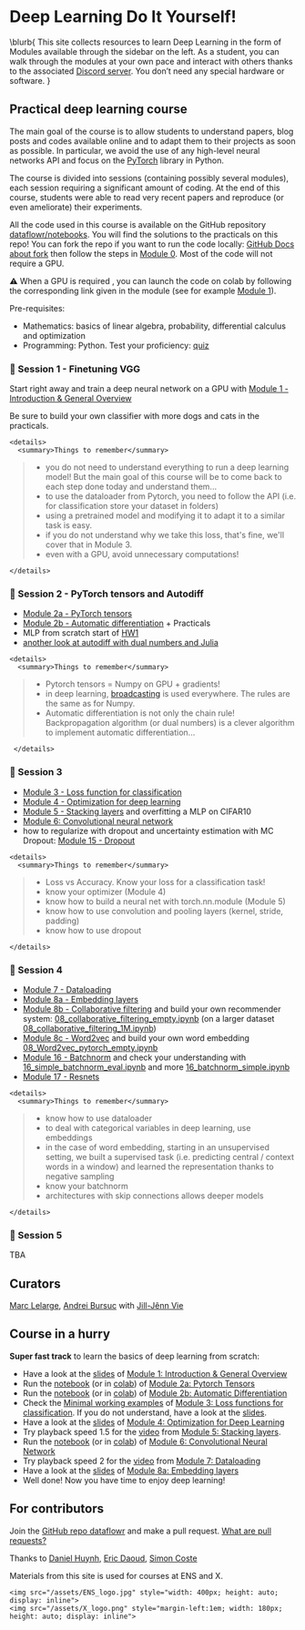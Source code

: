 # Deep Learning Do It Yourself!

\blurb{
    This site collects resources to learn Deep Learning in the form of
    Modules available through the sidebar on the left.
    As a student, you can walk through the modules at your own pace and
    interact with others thanks to the associated [Discord server](https://discord.gg/nZQ3fe3). You don’t need any special hardware or software.
}

## Practical deep learning course

The main goal of the course is to allow students to understand papers, blog posts and codes available online and to adapt them to their projects as soon as possible. In particular, we avoid the use of any high-level neural networks API and focus on the [PyTorch](https://pytorch.org/) library in Python.

The course is divided into sessions (containing possibly several modules), each session requiring a significant amount of coding. At the end of this course, students were able to read very recent papers and reproduce (or even ameliorate) their experiments. 

All the code used in this course is available on the GitHub repository [dataflowr/notebooks](https://github.com/dataflowr/notebooks). You will find the solutions to the practicals on this repo! You can fork the repo if you want to run the code locally: [GitHub Docs about fork](https://docs.github.com/en/get-started/quickstart/fork-a-repo) then follow the steps in [Module 0](./modules/0-sotfware-installation/). Most of the code will not require a GPU. 

:warning: When a GPU is required , you can launch the code on colab by following the corresponding link given in the module (see for example [Module 1](./modules/1-intro-general-overview/)).

Pre-requisites:

- Mathematics: basics of linear algebra, probability, differential calculus and optimization
- Programming: Python. Test your proficiency: [quiz](https://dataflowr.github.io/quiz/python.html)

### :sunflower: Session 1 - Finetuning VGG

Start right away and train a deep neural network on a GPU with [Module 1 - Introduction & General Overview](./modules/1-intro-general-overview/)

Be sure to build your own classifier with more dogs and cats in the practicals.
~~~
<details>
  <summary>Things to remember</summary>
~~~
> - you do not need to understand everything to run a deep learning model! But the main goal of this course will be to come back to each step done today and understand them...
> - to use the dataloader from Pytorch, you need to follow the API (i.e. for classification store your dataset in folders)
> - using a pretrained model and modifying it to adapt it to a similar task is easy. 
> - if you do not understand why we take this loss, that's fine, we'll cover that in Module 3.
> - even with a GPU, avoid unnecessary computations!
~~~
</details>
~~~

### :sunflower: Session 2 - PyTorch tensors and Autodiff

- [Module 2a - PyTorch tensors](https://dataflowr.github.io/website/modules/2a-pytorch-tensors/)
- [Module 2b - Automatic differentiation](https://dataflowr.github.io/website/modules/2b-automatic-differentiation/) + Practicals
- MLP from scratch start of [HW1](https://dataflowr.github.io/website/homework/1-mlp-from-scratch/) 
- [another look at autodiff with dual numbers and Julia](https://github.com/dataflowr/notebooks/blob/master/Module2/AD_with_dual_numbers_Julia.ipynb)
~~~
<details>
  <summary>Things to remember</summary>
~~~
>- Pytorch tensors = Numpy on GPU + gradients!
>- in deep learning, [broadcasting](https://numpy.org/doc/stable/user/basics.broadcasting.html) is used everywhere. The rules are the same as for Numpy.
>- Automatic differentiation is not only the chain rule! Backpropagation algorithm (or dual numbers) is a clever algorithm to implement automatic differentiation...
~~~
 </details>
~~~
### :sunflower: Session 3
- [Module 3 - Loss function for classification](https://dataflowr.github.io/website/modules/3-loss-functions-for-classification/) 
- [Module 4 - Optimization for deep learning](https://dataflowr.github.io/website/modules/4-optimization-for-deep-learning/)
- [Module 5 - Stacking layers](https://dataflowr.github.io/website/modules/5-stacking-layers/) and overfitting a MLP on CIFAR10
- [Module 6: Convolutional neural network](https://dataflowr.github.io/website/modules/6-convolutional-neural-network/)
- how to regularize with dropout and uncertainty estimation with MC Dropout: [Module 15 - Dropout](https://dataflowr.github.io/website/modules/15-dropout/)
~~~
<details>
  <summary>Things to remember</summary>
~~~
>- Loss vs Accuracy. Know your loss for a classification task!
>- know your optimizer (Module 4)
>- know how to build a neural net with torch.nn.module (Module 5)
>- know how to use convolution and pooling layers (kernel, stride, padding)
>- know how to use dropout 
~~~
</details>
~~~
### :sunflower: Session 4
- [Module 7 - Dataloading](https://dataflowr.github.io/website/modules/7-dataloading/)
- [Module 8a - Embedding layers](https://dataflowr.github.io/website/modules/8a-embedding-layers/)
- [Module 8b - Collaborative filtering](https://dataflowr.github.io/website/modules/8b-collaborative-filtering/) and build your own recommender system: [08\_collaborative\_filtering\_empty.ipynb](https://github.com/dataflowr/notebooks/blob/master/Module8/08_collaborative_filtering_empty.ipynb) (on a larger dataset [08\_collaborative\_filtering\_1M.ipynb](https://github.com/dataflowr/notebooks/blob/master/Module8/08_collaborative_filtering_1M.ipynb))
- [Module 8c - Word2vec](https://dataflowr.github.io/website/modules/8c-word2vec/) and build your own word embedding [08\_Word2vec\_pytorch\_empty.ipynb](https://github.com/dataflowr/notebooks/blob/master/Module8/08_Word2vec_pytorch_empty.ipynb)
- [Module 16 - Batchnorm](https://dataflowr.github.io/website/modules/16-batchnorm/) and check your understanding with [16\_simple\_batchnorm\_eval.ipynb](https://github.com/dataflowr/notebooks/blob/master/Module16/16_simple_batchnorm_eval.ipynb) and more [16\_batchnorm\_simple.ipynb](https://github.com/dataflowr/notebooks/blob/master/Module16/16_batchnorm_simple.ipynb)
- [Module 17 - Resnets](https://dataflowr.github.io/website/modules/17-resnets/)
~~~
<details>
  <summary>Things to remember</summary>
~~~
> - know how to use dataloader
> - to deal with categorical variables in deep learning, use embeddings
> - in the case of word embedding, starting in an unsupervised setting, we built a supervised task (i.e. predicting central / context words in a window) and learned the representation thanks to negative sampling
> - know your batchnorm
> - architectures with skip connections allows deeper models
~~~
</details>
~~~
### :sunflower: Session 5
TBA
## Curators

[Marc Lelarge](https://www.di.ens.fr/~lelarge/),  [Andrei Bursuc](https://abursuc.github.io/) with [Jill-Jênn Vie](https://jill-jenn.net/)

## Course in a hurry


**Super fast track** to learn the basics of deep learning from scratch:
- Have a look at the [slides](https://dataflowr.github.io/slides/module1.html) of [Module 1: Introduction & General Overview](./modules/1-intro-general-overview)
- Run the [notebook](https://github.com/dataflowr/notebooks/blob/master/Module2/02a_basics.ipynb) (or in [colab](https://colab.research.google.com/github/dataflowr/notebooks/blob/master/Module2/02a_basics.ipynb)) of [Module 2a: Pytorch Tensors](./modules/2a-pytorch-tensors)
- Run the [notebook](https://github.com/dataflowr/notebooks/blob/master/Module2/02b_linear_reg.ipynb) (or in [colab](https://colab.research.google.com/github/dataflowr/notebooks/blob/master/Module2/02b_linear_reg.ipynb)) of [Module 2b: Automatic Differentiation](./modules/2b-automatic-differentiation)
- Check the [Minimal working examples](./modules/3-loss-functions-for-classification/#minimal_working_examples) of [Module 3: Loss functions for classification](./modules/3-loss-functions-for-classification). If you do not understand, have a look at the [slides](https://dataflowr.github.io/slides/module3.html).
- Have a look at the [slides](https://dataflowr.github.io/slides/module4.html) of [Module 4: Optimization for Deep Learning](./modules/4-optimization-for-deep-learning)
- Try playback speed 1.5 for the [video](https://youtu.be/OiyZXdnLHcI?t=149) from [Module 5: Stacking layers](./modules/5-stacking-layers).
- Run the [notebook](https://github.com/dataflowr/notebooks/blob/master/Module6/06_convolution_digit_recognizer.ipynb) (or in [colab](https://colab.research.google.com/github/dataflowr/notebooks/blob/master/Module6/06_convolution_digit_recognizer.ipynb)) of [Module 6: Convolutional Neural Network](./modules/6-convolutional-neural-network)
- Try playback speed 2 for the [video](https://youtu.be/vm-ZusIUkiY?t=133) from [Module 7: Dataloading](./modules/7-dataloading)
- Have a look at the [slides](https://dataflowr.github.io/slides/module8a.html) of [Module 8a: Embedding layers](./modules/8a-embedding-layers)
- Well done! Now you have time to enjoy deep learning!

<!-- ### Annotation tool

- [hypothes.is](https://hypothes.is/groups/EzzjE8gb/deep-learning-ens-2020) allows you to annotate this website and the web in general. You'll find some hints for the practicals here!
-->


## For contributors

Join the [GitHub repo dataflowr](https://github.com/dataflowr) and make a pull request. [What are pull requests?](https://yangsu.github.io/pull-request-tutorial/)

Thanks to [Daniel Huynh](https://github.com/dhuynh95), [Eric Daoud](https://github.com/ericdaat), [Simon Coste](https://github.com/SimonCoste)
<!-- to be updated
## Modules

- [Module 0: Software installation](./modules/0-sotfware-installation)
- [Module 1: Introduction & General Overview](./modules/1-intro-general-overview)
- [Module 2a: Pytorch Tensors](./modules/2a-pytorch-tensors)
- [Module 2b: Automatic Differentiation](./modules/2b-automatic-differentiation)
- [Module 3: Loss functions for classification](./modules/3-loss-functions-for-classification)
- [Module 4: Optimization for Deep Learning](./modules/4-optimization-for-deep-learning)
- [Module 5: Stacking layers](./modules/5-stacking-layers)
- [Module 6: Convolutional Neural Network](./modules/6-convolutional-neural-network)
- [Module 7a: Embedding layers and dataloaders](./modules/7a-embedding-layers-dataloaders)
- [Module 7b: Collaborative Filtering](./modules/7b-collaborative-filtering)
- [Modules 8: Autoencoders](./modules/8-autoencoders)
- [Module 9: Generative Adversarial Networks](./modules/9-generative-adversarial-networks)
- [Module 10a: Recurrent Neural Networks theory](./modules/10a-recurrent-neural-networks-theory)
- [Module 10b: Recurrent Neural Networks practice](./modules/10b-recurrent-neural-networks-practice)
-->


Materials from this site is used for courses at ENS and X. 

~~~
<img src="/assets/ENS_logo.jpg" style="width: 400px; height: auto; display: inline">
<img src="/assets/X_logo.png" style="margin-left:1em; width: 180px; height: auto; display: inline">
~~~
